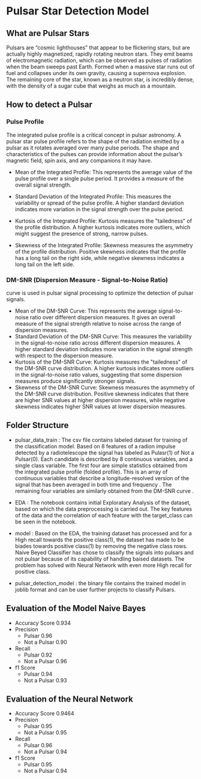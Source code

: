 # Pulsar Star Detection Model

## What are Pulsar Stars
Pulsars are “cosmic lighthouses” that appear to be flickering stars, but are actually highly magnetized, rapidly rotating neutron stars. They emit beams of electromagnetic radiation, which can be observed as pulses of radiation when the beam sweeps past Earth. Formed when a massive star runs out of fuel and collapses under its own gravity, causing a supernova explosion. The remaining core of the star, known as a neutron star, is incredibly dense, with the density of a sugar cube that weighs as much as a mountain.

## How to detect a Pulsar
### Pulse Profile
 The integrated pulse profile is a critical concept in pulsar astronomy. A pulsar star pulse profile refers to the shape of the radiation emitted by a pulsar as it rotates averaged over 
 many pulse periods. The shape and characteristics of the pulses can provide information about the pulsar’s magnetic field, spin axis, and any companions it may have.

- Mean of the Integrated Profile: This represents the average value of the pulse profile over a single pulse period. It provides a measure of the overall signal strength.
- Standard Deviation of the Integrated Profile: This measures the variability or spread of the pulse profile. A higher standard deviation indicates more variation in the signal strength over the pulse period.

- Kurtosis of the Integrated Profile: Kurtosis measures the "tailedness" of the profile distribution. A higher kurtosis indicates more outliers, which might suggest the presence of strong, narrow pulses.

- Skewness of the Integrated Profile: Skewness measures the asymmetry of the profile distribution. Positive skewness indicates that the profile has a long tail on the right side, while negative skewness indicates a long tail on the left side.

### DM-SNR (Dispersion Measure - Signal-to-Noise Ratio) 
curve is used in pulsar signal processing to optimize the detection of pulsar signals.
- Mean of the DM-SNR Curve: This represents the average signal-to-noise ratio over different dispersion measures. It gives an overall measure of the signal strength relative to noise across the range of dispersion measures.
- Standard Deviation of the DM-SNR Curve: This measures the variability in the signal-to-noise ratio across different dispersion measures. A higher standard deviation indicates more variation in the signal strength with respect to the dispersion measure.
- Kurtosis of the DM-SNR Curve: Kurtosis measures the "tailedness" of the DM-SNR curve distribution. A higher kurtosis indicates more outliers in the signal-to-noise ratio values, suggesting that some dispersion measures produce significantly stronger signals.
- Skewness of the DM-SNR Curve: Skewness measures the asymmetry of the DM-SNR curve distribution. Positive skewness indicates that there are higher SNR values at higher dispersion measures, while negative skewness indicates higher SNR values at lower dispersion measures.

## Folder Structure
- pulsar_data_train : The csv file contains labeled dataset for training of the classification model. Based on 8 features of a radion impulse detected by a radiotelescope the signal has labeled as Pulasr(1) of Not a Pulsar(0).
Each candidate is described by 8 continuous variables, and a single class variable. The first four are simple statistics obtained from the integrated pulse profile (folded profile). This is an array of continuous variables that describe a longitude-resolved version of the signal that has been averaged in both time and frequency . The remaining four variables are similarly obtained from the DM-SNR curve .

- EDA : The notebook contains initial Exploratary Analysis of the dataset, based on which the data preprocessing is carried out. The key features of the data and the correlation of each feature with the target_class can be seen in the notebook.

- model : Based on the EDA, the training dataset has processed and for a High recall towards the positive class(1), the dataset has made to be biades towards positive class(1) by removing the negative class rows. Naive Beyed Classifier has chose to classify the signals into pulsars and not pulsar because of its capability of handling baised datasets. The problem has solved with Neural Network with even more High recall for positive class.
- pulsar_detection_model : the binary file contains the trained model in joblib format and can be user further projects to classify Pulsars.

## Evaluation of the Model Naive Bayes
- Accuracy Score 0.934
- Precision
  - Pulsar 0.96
  - Not a Pulsar 0.90
- Recall
  - Pulsar 0.92
  - Not a Pulsar 0.96
- f1 Score
  - Pulsar 0.94
  - Not a Pulsar 0.93
 
## Evaluation of the Neural Network
- Accuracy Score 0.9464
- Precision
  - Pulsar 0.95
  - Not a Pulsar 0.95
- Recall
  - Pulsar 0.96
  - Not a Pulsar 0.94
- f1 Score
  - Pulsar 0.95
  - Not a Pulsar 0.94
